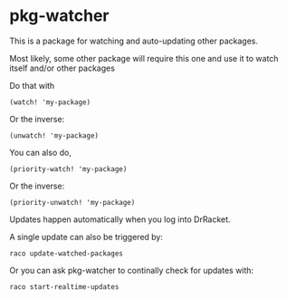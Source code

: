 pkg-watcher
==============

This is a package for watching and auto-updating other packages.

Most likely, some other package will require this one and use it to watch itself and/or other packages

Do that with

```
(watch! 'my-package)
```

Or the inverse:

```
(unwatch! 'my-package)
```

You can also do,

```
(priority-watch! 'my-package)
```

Or the inverse:

```
(priority-unwatch! 'my-package)
```

Updates happen automatically when you log into DrRacket.

A single update can also be triggered by:

```
raco update-watched-packages
```

Or you can ask pkg-watcher to continally check for updates with:


```
raco start-realtime-updates
```



